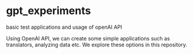 # gpt_experiments
basic test applications and usage of openAI API 

Using OpenAI API, we can create some simple applications such as translators, analyzing data etc.
We explore these options in this repository.
